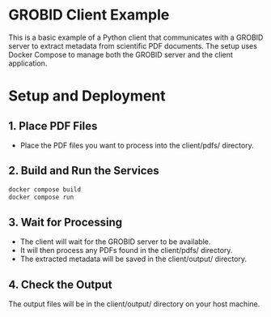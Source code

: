 # GROBID Client Example

This is a basic example of a Python client that communicates with a GROBID server to extract metadata from scientific PDF documents. The setup uses Docker Compose to manage both the GROBID server and the client application.

# Setup and Deployment
## 1. Place PDF Files
- Place the PDF files you want to process into the client/pdfs/ directory.
## 2. Build and Run the Services
```bash
docker compose build
docker compose run
```
## 3. Wait for Processing
- The client will wait for the GROBID server to be available.
- It will then process any PDFs found in the client/pdfs/ directory.
- The extracted metadata will be saved in the client/output/ directory.

## 4. Check the Output
The output files will be in the client/output/ directory on your host machine.